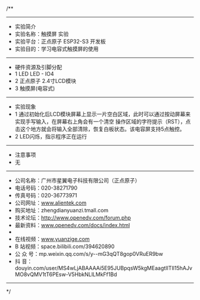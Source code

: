 /**
 ***************************************************************************************************
 * 实验简介
 * 实验名称：触摸屏 实验
 * 实验平台：正点原子 ESP32-S3 开发板
 * 实验目的：学习电容式触摸屏的使用

 ***************************************************************************************************
 * 硬件资源及引脚分配
 * 1 LED
     LED - IO4
 * 2 正点原子 2.4寸LCD模块
 * 3 触摸屏(电容式)

 ***************************************************************************************************
 * 实验现象
 * 1 通过初始化后LCD模块屏幕上显示一片空白区域，此时可以通过按动屏幕来实现手写输入，在屏幕右上角会有一个清空
     操作区域的字符提示（RST），点击这个地方就会将输入全部清除，恢复白板状态。该电容屏支持5点触控。
 * 2 LED闪烁，指示程序正在运行

 ***************************************************************************************************
 * 注意事项
 * 无
 
 ***********************************************************************************************************
 * 公司名称：广州市星翼电子科技有限公司（正点原子）
 * 电话号码：020-38271790
 * 传真号码：020-36773971
 * 公司网址：www.alientek.com
 * 购买地址：zhengdianyuanzi.tmall.com
 * 技术论坛：http://www.openedv.com/forum.php
 * 最新资料：www.openedv.com/docs/index.html
 *
 * 在线视频：www.yuanzige.com
 * B 站视频：space.bilibili.com/394620890
 * 公 众 号：mp.weixin.qq.com/s/y--mG3qQT8gop0VRuER9bw
 * 抖    音：douyin.com/user/MS4wLjABAAAAi5E95JUBpqsW5kgMEaagtIITIl15hAJvMO8vQMV1tT6PEsw-V5HbkNLlLMkFf1Bd
 ***********************************************************************************************************
 */